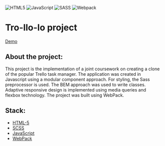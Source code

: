 ![HTML5](https://img.shields.io/badge/html5-%23E34F26.svg?style=for-the-badge&logo=html5&logoColor=white)
![JavaScript](https://img.shields.io/badge/javascript-%23323330.svg?style=for-the-badge&logo=javascript&logoColor=%23F7DF1E)
![SASS](https://img.shields.io/badge/SASS-hotpink.svg?style=for-the-badge&logo=SASS&logoColor=white)
![Webpack](https://img.shields.io/badge/webpack-%238DD6F9.svg?style=for-the-badge&logo=webpack&logoColor=black)


**<h1>Tro-llo-lo project</h1>**
[Demo](https://lightzone1981.github.io/Trello-project/)

**<h2>About the project:</h2>**
This project is the implementation of a joint coursework on creating a clone of the popular Trello task manager. 
The application was created in Javascript using a modular component approach. 
For styling, the Sass preprocessor is used. 
The BEM approach was used to write classes. 
Adaptive responsive design is implemented using media queries and flexbox technology. 
The project was built using WebPack.

<h2>Stack:</h2>

* [HTML-5](http://htmlbook.ru/samhtml5/sintaksis-html5)
* [SCSS](https://sass-scss.ru/guide/)
* [JavaScript](https://learn.javascript.ru/)
* [WebPack](https://webpack.js.org/)